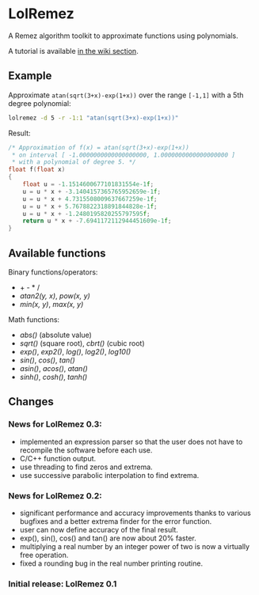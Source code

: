 # LolRemez

A Remez algorithm toolkit to approximate functions using polynomials.

A tutorial is available [in the wiki section](https://github.com/samhocevar/lolremez/wiki).

## Example

Approximate `atan(sqrt(3+x)-exp(1+x))` over the range `[-1,1]` with a 5th degree polynomial:

```sh
lolremez -d 5 -r -1:1 "atan(sqrt(3+x)-exp(1+x))"
```

Result:

```c++
/* Approximation of f(x) = atan(sqrt(3+x)-exp(1+x))
 * on interval [ -1.0000000000000000000, 1.0000000000000000000 ]
 * with a polynomial of degree 5. */
float f(float x)
{
    float u = -1.1514600677101831554e-1f;
    u = u * x + -3.1404157365765952659e-1f;
    u = u * x + 4.7315508009637667259e-1f;
    u = u * x + 5.7678822318891844828e-1f;
    u = u * x + -1.2480195820255797595f;
    return u * x + -7.6941172112944451609e-1f;
}
```

## Available functions

Binary functions/operators:

 - \+ \- \* /
 - *atan2(y, x)*, *pow(x, y)*
 - *min(x, y)*, *max(x, y)*

Math functions:

 - *abs()* (absolute value)
 - *sqrt()* (square root), *cbrt()* (cubic root)
 - *exp()*, *exp2()*, *log()*, *log2()*, *log10()*
 - *sin()*, *cos()*, *tan()*
 - *asin()*, *acos()*, *atan()*
 - *sinh()*, *cosh()*, *tanh()*

## Changes

### News for LolRemez 0.3:

 - implemented an expression parser so that the user does not have to
   recompile the software before each use.
 - C/C++ function output.
 - use threading to find zeros and extrema.
 - use successive parabolic interpolation to find extrema.

### News for LolRemez 0.2:

 - significant performance and accuracy improvements thanks to various
   bugfixes and a better extrema finder for the error function.
 - user can now define accuracy of the final result.
 - exp(), sin(), cos() and tan() are now about 20% faster.
 - multiplying a real number by an integer power of two is now a virtually
   free operation.
 - fixed a rounding bug in the real number printing routine.

### Initial release: LolRemez 0.1

